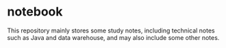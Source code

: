 # notebook
This repository mainly stores some study notes, including technical notes such as Java and data warehouse, and may also include some other notes.
